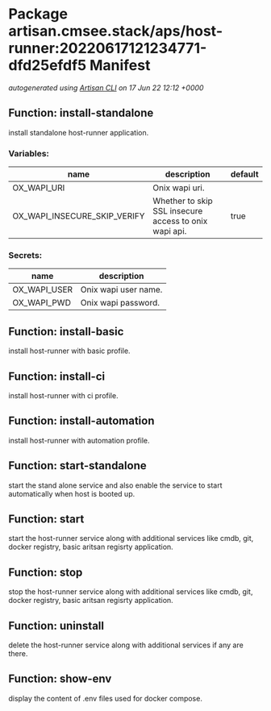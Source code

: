 # Package artisan.cmsee.stack/aps/host-runner:20220617121234771-dfd25efdf5 Manifest
*autogenerated using [Artisan CLI](https://github.com/gatblau/artisan) on 17 Jun 22 12:12 +0000*
## Function: install-standalone
install standalone host-runner application.
### Variables:
|name|description|default|
|---|---|---|
|OX_WAPI_URI|Onix wapi uri.||
|OX_WAPI_INSECURE_SKIP_VERIFY|Whether to skip SSL insecure access to onix wapi api.|true|
### Secrets:
|name|description|
|---|---|
|OX_WAPI_USER|Onix wapi user name.|
|OX_WAPI_PWD|Onix wapi password.|
## Function: install-basic
install host-runner with basic profile.
## Function: install-ci
install host-runner with ci profile.
## Function: install-automation
install host-runner with automation profile.
## Function: start-standalone
start the stand alone service and also enable the service to start automatically when host is booted up.
## Function: start
start the host-runner service along with additional services like cmdb, git, docker registry, basic aritsan regisrty application.
## Function: stop
stop the host-runner service along with additional services like cmdb, git, docker registry, basic aritsan regisrty application.
## Function: uninstall
delete the host-runner service along with additional services if any are there.
## Function: show-env
display the content of .env files used for docker compose.
